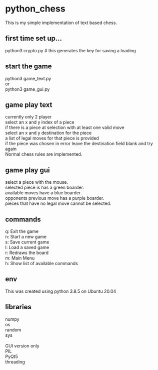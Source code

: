# python_chess

This is my simple implementation of text based chess.
## first time set up...
python3 crypto.py 
\# this generates the key for saving a loading

## start the game
python3 game_text.py<br />
or<br />
python3 game_gui.py

## game play text
currently only 2 player<br />
select an x and y index of a piece<br />
if there is a piece at selection with at least one valid move<br />
select an x and y destination for the piece<br />
a list of legal moves for that piece is provided<br />
if the piece was chosen in error leave the destination field blank and try again<br />
Normal chess rules are implemented.<br />

## game play gui
select a piece with the mouse.<br />
selected piece is has a green boarder.<br />
available moves have a blue boarder.<br />
opponents previous move has a purple boarder.<br />
pieces that have no legal move cannot be selected.<br />

## commands
q: Exit the game<br />
n: Start a new game<br />
s: Save current game<br />
l: Load a saved game<br />
r: Redraws the board<br />
m: Main Menu<br />
h: Show list of available commands<br />

## env
This was created using python 3.8.5 on Ubuntu 20.04

## libraries
numpy<br />
os<br />
random<br />
sys<br />
<br />
GUI version only<br />
PIL<br />
PyQt5<br />
threading<br />

